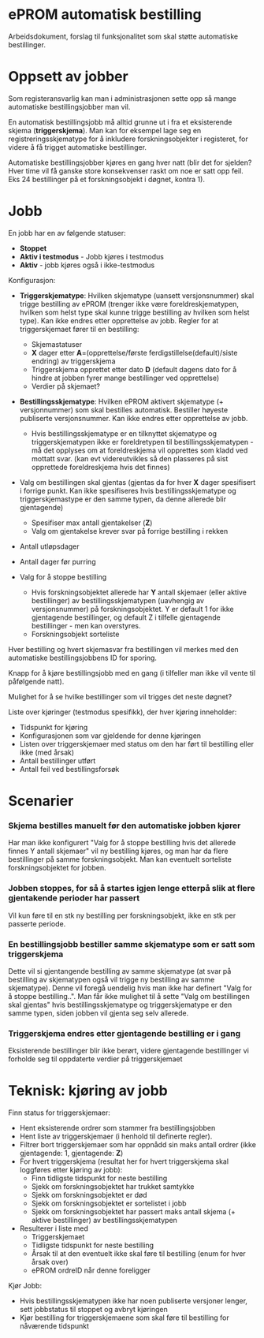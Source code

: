 # ePROM automatisk bestilling

Arbeidsdokument, forslag til funksjonalitet som skal støtte automatiske bestillinger.

# Oppsett av jobber

Som registeransvarlig kan man i administrasjonen sette opp så mange automatiske bestillingsjobber man vil.

En automatisk bestillingsjobb må alltid grunne ut i fra et eksisterende skjema (**triggerskjema**). Man kan for eksempel lage seg en registreringsskjematype for å inkludere forskningsobjekter i registeret, for videre å få trigget automatiske bestillinger.

Automatiske bestillingsjobber kjøres en gang hver natt (blir det for sjelden? Hver time vil få ganske store konsekvenser raskt om noe er satt opp feil. Eks 24 bestillinger på et forskningsobjekt i døgnet, kontra 1).

# Jobb

En jobb har en av følgende statuser:
* **Stoppet** 
* **Aktiv i testmodus** - Jobb kjøres i testmodus
* **Aktiv** - jobb kjøres også i ikke-testmodus

Konfigurasjon:
* **Triggerskjematype**: Hvilken skjematype (uansett versjonsnummer) skal trigge bestilling av ePROM (trenger ikke være foreldreskjematypen, hvilken som helst type skal kunne trigge bestilling av hvilken som helst type). Kan ikke endres etter opprettelse av jobb. Regler for at triggerskjemaet fører til en bestilling:
  * Skjemastatuser
  * **X** dager etter **A**=(opprettelse/første ferdigstillelse(default)/siste endring) av triggerskjema
  * Triggerskjema opprettet etter dato **D** (default dagens dato for å hindre at jobben fyrer mange bestillinger ved opprettelse)
  * Verdier på skjemaet?
  
* **Bestillingsskjematype**: Hvilken ePROM aktivert skjematype (+ versjonnummer) som skal bestilles automatisk. Bestiller høyeste publiserte versjonsnummer. Kan ikke endres etter opprettelse av jobb.
  * Hvis bestillingsskjematype er en tilknyttet skjematype og triggerskjematypen ikke er foreldretypen til bestillingsskjematypen - må det opplyses om at foreldreskjema vil opprettes som kladd ved mottatt svar. (kan evt videreutvikles så den plasseres på sist opprettede foreldreskjema hvis det finnes)

 * Valg om bestillingen skal gjentas (gjentas da for hver **X** dager spesifisert i forrige punkt. Kan ikke spesifiseres hvis bestillingsskjematype og triggerskjemastype er den samme typen, da denne allerede blir gjentagende)
   * Spesifiser max antall gjentakelser (**Z**)
   * Valg om gjentakelse krever svar på forrige bestilling i rekken
* Antall utløpsdager
* Antall dager før purring
* Valg for å stoppe bestilling
  * Hvis forskningsobjektet allerede har **Y** antall skjemaer (eller aktive bestillinger) av bestillingsskjematypen (uavhengig av versjonsnummer) på forskningsobjektet. Y er default 1 for ikke gjentagende bestillinger, og default Z i tilfelle gjentagende bestillinger - men kan overstyres.
  * Forskningsobjekt sorteliste
  
Hver bestilling og hvert skjemasvar fra bestillingen vil merkes med den automatiske bestillingsjobbens ID for sporing.

Knapp for å kjøre bestillingsjobb med en gang (i tilfeller man ikke vil vente til påfølgende natt).

Mulighet for å se hvilke bestillinger som vil trigges det neste døgnet?

Liste over kjøringer (testmodus spesifikk), der hver kjøring inneholder:
- Tidspunkt for kjøring
- Konfigurasjonen som var gjeldende for denne kjøringen
- Listen over triggerskjemaer med status om den har ført til bestilling eller ikke (med årsak)
- Antall bestillinger utført
- Antall feil ved bestillingsforsøk

# Scenarier

### Skjema bestilles manuelt før den automatiske jobben kjører
Har man ikke konfigurert "Valg for å stoppe bestilling hvis det allerede finnes Y antall skjemaer" vil ny bestilling kjøres, og man har da flere bestillinger på samme forskningsobjekt. Man kan eventuelt sorteliste forskningsobjektet for jobben.

### Jobben stoppes, for så å startes igjen lenge etterpå slik at flere gjentakende perioder har passert
Vil kun føre til en stk ny bestilling per forskningsobjekt, ikke en stk per passerte periode.

### En bestillingsjobb bestiller samme skjematype som er satt som triggerskjema
Dette vil si gjentangende bestilling av samme skjematype (at svar på bestilling av skjematypen også vil trigge ny bestilling av samme skjematype). Denne vil foregå uendelig hvis man ikke har definert "Valg for å stoppe bestilling..". 
Man får ikke mulighet til å sette "Valg om bestillingen skal gjentas" hvis bestillingsskjematype og triggerskjematype er den samme typen, siden jobben vil gjenta seg selv allerede.

### Triggerskjema endres etter gjentagende bestilling er i gang
Eksisterende bestillinger blir ikke berørt, videre gjentagende bestillinger vi forholde seg til oppdaterte verdier på triggerskjemaet

# Teknisk: kjøring av jobb

Finn status for triggerskjemaer:
- Hent eksisterende ordrer som stammer fra bestillingsjobben
- Hent liste av triggerskjemaer (i henhold til definerte regler).
- Filtrer bort triggerskjemaer som har oppnådd sin maks antall ordrer (ikke gjentagende: 1, gjentagende: **Z**)
- For hvert triggerskjema (resultat her for hvert triggerskjema skal loggføres etter kjøring av jobb):
  - Finn tidligste tidspunkt for neste bestilling
  - Sjekk om forskningsobjektet har trukket samtykke
  - Sjekk om forskningsobjektet er død
  - Sjekk om forskningsobjektet er sortelistet i jobb
  - Sjekk om forskningsobjektet har passert maks antall skjema (+ aktive bestillinger) av bestillingsskjematypen
- Resulterer i liste med
  - Triggerskjemaet
  - Tidligste tidspunkt for neste bestilling
  - Årsak til at den eventuelt ikke skal føre til bestilling (enum for hver årsak over)
  - ePROM ordreID når denne foreligger
  
Kjør Jobb:
- Hvis bestillingsskjematypen ikke har noen publiserte versjoner lenger, sett jobbstatus til stoppet og avbryt kjøringen
- Kjør bestilling for triggerskjemaene som skal føre til bestilling for nåværende tidspunkt

